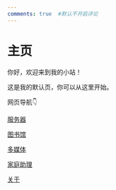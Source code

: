 ```yaml
---
comments: true  #默认不开启评论
---
```


# 主页

你好，欢迎来到我的小站！

这是我的默认页，你可以从这里开始。

网页导航👇

[服务器](http://finchee.site:24859/adminlogin)

[图书馆](http://finchee.site:8083)

[多媒体](http://finchee.site:5244/)

[家庭助理](http://finchee.site:8123)

[关于](./about_me.md)
